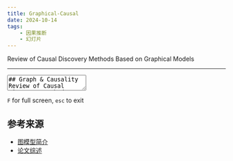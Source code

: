 ```yaml
---
title: Graphical-Causal
date: 2024-10-14
tags:
    - 因果推断
    - 幻灯片
---
```


Review of Causal Discovery Methods Based on Graphical Models

---


<script setup>
import RevealGroup from '../components/RevealGroup.vue'
</script>

<RevealGroup classID="dk">
<section data-markdown>
<textarea data-template>
## Graph & Causality
Review of Causal Discovery Methods Based on Graphical Models  
---
## Intro
A fundamental task in various disciplines of science, including biology, is to find underlying
causal relations and make use of them. Causal relations can be seen if interventions
are properly applied; however, in many cases they are difficult or even impossible
to conduct.
---
A traditional way to discover causal relations is to use interventions or randomized experiments,
which is in many cases too expensive, too time-consuming, or even impossible. 
---
Therefore,revealing causal information by analyzing purely observational data, known as **causal discovery**,has drawn much attention.
---
## DGCM
Directed Graphical Causal Models
![Graph Flow](https://matheusfacure.github.io/python-causality-handbook/_images/graph-flow.png)
---
### Chain Structure
Dependence flows in the direction of the arrows.
The greater the causal expertise, the greater your chances of getting a promotion. 
![Chain](https://matheusfacure.github.io/python-causality-handbook/_images/04-Graphical-Causal-Models_4_0.svg)
---
As a general rule, the dependence flow in the direct path from A to C is blocked when we condition on an intermediary variable B.
$$
A \not \perp C
$$
$$
A \perp C | B
$$
---
### Fork Structure 
As a general rule, two variables that share a common cause are dependent, but independent when we condition on the common cause.
![fork structure](https://matheusfacure.github.io/python-causality-handbook/_images/04-Graphical-Causal-Models_7_0.svg)
---
$$
A \not \perp  B
$$
$$
A \perp B | C
$$
---
### Collider structure 
As a general rule, conditioning on a collider opens the dependence path. Not conditioning on it leaves it closed.
![](https://matheusfacure.github.io/python-causality-handbook/_images/04-Graphical-Causal-Models_9_0.svg)
---
$$
A \perp B
$$
$$
A \not \perp B | C
$$
---
## Methods
Some methods using to build CAUSAL MODELS.
---
### The PC Algorithm
- Form a complete undirected graph
- Eliminate edges between variables that are unconditionally independent
- For each pair of variables (A, B) having an edge between them,and for each variable C with an edge connected to either of them, eliminate the edge between A and B if $A \not \perp B | C$
- Keep on more pair
---
### The FCI Algorithm
- FCI orients edges by a procedure similar to PC but without assuming that every edge is directed one way or the other.
- Have a 'o' mark,means can be an arrow head or an arrow tail.
- Bidirected edge between Y and Z indicates that there is at least one unmeasured confounder between Y and Z.
</textarea>
</section>
</RevealGroup>

`F` for full screen, `esc` to exit

<!-- @include: ./2024-10-14-Graphical-Causal.md{24,86} -->

## 参考来源

- [图模型简介](https://matheusfacure.github.io/python-causality-handbook/04-Graphical-Causal-Models.html)
- [论文综述](https://www.frontiersin.org/journals/genetics/articles/10.3389/fgene.2019.00524/full)
